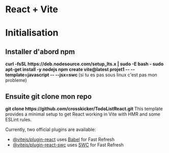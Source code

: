 # React + Vite

<h1>Initialisation</h1>

<h2> Installer d'abord npm</h2>
<b> curl -fsSL https://deb.nodesource.com/setup_lts.x | sudo -E bash - </b>
<b> sudo apt-get install -y nodejs </b>
<b> npm create vite@latest projet1 -- --template=javascript -- --jsx=swc </b>
(si tu es pas sous linux c'est pas mon probleme)

<h2>Ensuite git clone mon repo</h2>
<b> git clone https://github.com/crosskicker/TodoListReact.git </b>
This template provides a minimal setup to get React working in Vite with HMR and some ESLint rules.

Currently, two official plugins are available:

- [@vitejs/plugin-react](https://github.com/vitejs/vite-plugin-react/blob/main/packages/plugin-react/README.md) uses [Babel](https://babeljs.io/) for Fast Refresh
- [@vitejs/plugin-react-swc](https://github.com/vitejs/vite-plugin-react-swc) uses [SWC](https://swc.rs/) for Fast Refresh
